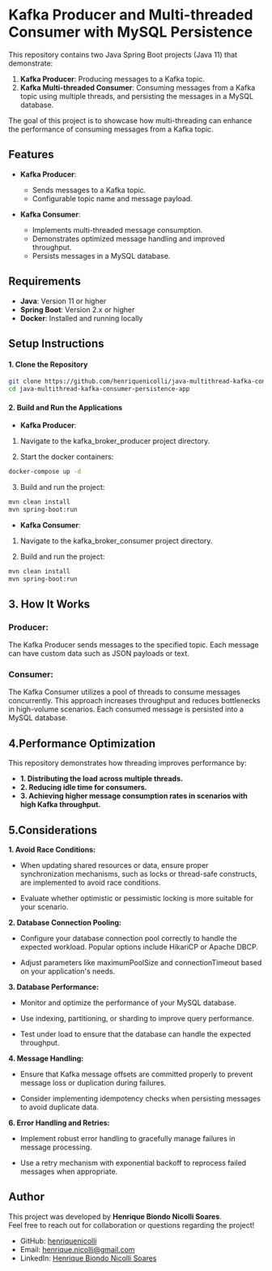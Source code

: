 # Kafka Producer and Multi-threaded Consumer with MySQL Persistence

This repository contains two Java Spring Boot projects (Java 11) that demonstrate:  
1. **Kafka Producer**: Producing messages to a Kafka topic.  
2. **Kafka Multi-threaded Consumer**: Consuming messages from a Kafka topic using multiple threads, and persisting the messages in a MySQL database.

The goal of this project is to showcase how multi-threading can enhance the performance of consuming messages from a Kafka topic.



## Features

- **Kafka Producer**:
  - Sends messages to a Kafka topic.
  - Configurable topic name and message payload.

- **Kafka Consumer**:
  - Implements multi-threaded message consumption.
  - Demonstrates optimized message handling and improved throughput.
  - Persists messages in a MySQL database.



## Requirements

- **Java**: Version 11 or higher  
- **Spring Boot**: Version 2.x or higher  
- **Docker**: Installed and running locally 



## Setup Instructions

#### 1. Clone the Repository

```bash
git clone https://github.com/henriquenicolli/java-multithread-kafka-consumer-persistence-app
cd java-multithread-kafka-consumer-persistence-app
```


#### 2. Build and Run the Applications

- **Kafka Producer**:
  
1. Navigate to the kafka_broker_producer project directory.

2. Start the docker containers:
```bash
docker-compose up -d
```

3. Build and run the project:

```bash
mvn clean install
mvn spring-boot:run
```


- **Kafka Consumer**:

1. Navigate to the kafka_broker_consumer project directory.

2. Build and run the project:

```bash
mvn clean install
mvn spring-boot:run
```

 
## 3. How It Works

### Producer:
The Kafka Producer sends messages to the specified topic. Each message can have custom data such as JSON payloads or text.

### Consumer:
The Kafka Consumer utilizes a pool of threads to consume messages concurrently. This approach increases throughput and reduces bottlenecks in high-volume scenarios.
Each consumed message is persisted into a MySQL database.


## 4.Performance Optimization
This repository demonstrates how threading improves performance by:

- **1. Distributing the load across multiple threads.**
- **2. Reducing idle time for consumers.**
- **3. Achieving higher message consumption rates in scenarios with high Kafka throughput.**


## 5.Considerations


**1. Avoid Race Conditions:**

   - When updating shared resources or data, ensure proper synchronization mechanisms, such as locks or thread-safe constructs, are implemented to avoid race conditions.
     
   - Evaluate whether optimistic or pessimistic locking is more suitable for your scenario.

**2. Database Connection Pooling:**

   - Configure your database connection pool correctly to handle the expected workload. Popular options include HikariCP or Apache DBCP.
     
   - Adjust parameters like maximumPoolSize and connectionTimeout based on your application's needs.

**3. Database Performance:**

   - Monitor and optimize the performance of your MySQL database.
     
   - Use indexing, partitioning, or sharding to improve query performance.
     
   - Test under load to ensure that the database can handle the expected throughput.

**4. Message Handling:**

   - Ensure that Kafka message offsets are committed properly to prevent message loss or duplication during failures.
     
   - Consider implementing idempotency checks when persisting messages to avoid duplicate data.

**6. Error Handling and Retries:**

   - Implement robust error handling to gracefully manage failures in message processing.
     
   - Use a retry mechanism with exponential backoff to reprocess failed messages when appropriate.

## Author
This project was developed by **Henrique Biondo Nicolli Soares**.  
Feel free to reach out for collaboration or questions regarding the project!  

- GitHub: [henriquenicolli](https://github.com/henriquenicolli)  
- Email: henrique.nicolli@gmail.com
- LinkedIn: [Henrique Biondo Nicolli Soares](https://www.linkedin.com/in/henrique-biondo-nicolli-soares-4aa408106/)  